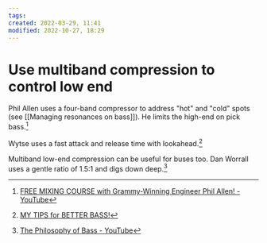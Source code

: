 ```yaml
---
tags: 
created: 2022-03-29, 11:41
modified: 2022-10-27, 18:29
---
```


# Use multiband compression to control low end
Phil Allen uses a four-band compressor to address "hot" and "cold" spots (see [[Managing resonances on bass]]). He limits the high-end on pick bass.[^1]

Wytse uses a fast attack and release time with lookahead.[^2]

Multiband low-end compression can be useful for buses too. Dan Worrall uses a gentle ratio of 1.5:1 and digs down deep.[^3]

[^1]: [FREE MIXING COURSE with Grammy-Winning Engineer Phil Allen! - YouTube](https://www.youtube.com/watch?v=qpH4pzTQd4I)
[^2]: [MY TIPS for BETTER BASS!](https://www.youtube.com/watch?v=VCQZg3ljz_Y)
[^3]: [The Philosophy of Bass - YouTube](https://www.youtube.com/watch?v=1xPO2Q2QHXk&t=837s)
